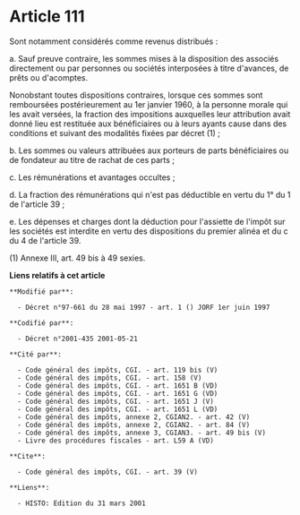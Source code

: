 # Article 111

Sont notamment considérés comme revenus distribués : 

a. Sauf preuve contraire, les sommes mises à la disposition des associés directement ou par personnes ou sociétés interposées
à titre d'avances, de prêts ou d'acomptes. 

Nonobstant toutes dispositions contraires, lorsque ces sommes sont remboursées postérieurement au 1er janvier 1960, à la
personne morale qui les avait versées, la fraction des impositions auxquelles leur attribution avait donné lieu est restituée
aux bénéficiaires ou à leurs ayants cause dans des conditions et suivant des modalités fixées par décret (1) ; 

b. Les sommes ou valeurs attribuées aux porteurs de parts bénéficiaires ou de fondateur au titre de rachat de ces parts ; 

c. Les rémunérations et avantages occultes ; 

d. La fraction des rémunérations qui n'est pas déductible en vertu du 1° du 1 de l'article 39 ; 

e. Les dépenses et charges dont la déduction pour l'assiette de l'impôt sur les sociétés est interdite en vertu des
dispositions du premier alinéa et du c du 4 de l'article 39. 

(1) Annexe III, art. 49 bis à 49 sexies.

**Liens relatifs à cet article**

	**Modifié par**:

	  - Décret n°97-661 du 28 mai 1997 - art. 1 () JORF 1er juin 1997

	**Codifié par**:

	  - Décret n°2001-435 2001-05-21

	**Cité par**:

	  - Code général des impôts, CGI. - art. 119 bis (V)
	  - Code général des impôts, CGI. - art. 158 (V)
	  - Code général des impôts, CGI. - art. 1651 B (VD)
	  - Code général des impôts, CGI. - art. 1651 G (VD)
	  - Code général des impôts, CGI. - art. 1651 J (V)
	  - Code général des impôts, CGI. - art. 1651 L (VD)
	  - Code général des impôts, annexe 2, CGIAN2. - art. 42 (V)
	  - Code général des impôts, annexe 2, CGIAN2. - art. 84 (V)
	  - Code général des impôts, annexe 3, CGIAN3. - art. 49 bis (V)
	  - Livre des procédures fiscales - art. L59 A (VD)

	**Cite**:

	  - Code général des impôts, CGI. - art. 39 (V)

	**Liens**:

	  - HISTO: Edition du 31 mars 2001
